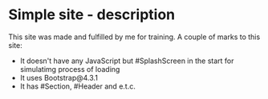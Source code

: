 <h1>
    Simple site - description
</h1>

<div>
    This site was made and fulfilled by me for training.
    A couple of marks to this site:
    <ul>
        <li>
            It doesn't have any JavaScript but #SplashScreen in the start for simulatimg process of loading
        </li>
        <li>
            It uses Bootstrap@4.3.1
        </li>
        <li>
            It has #Section, #Header and e.t.c.
        </li>
    </ul>
</div>
